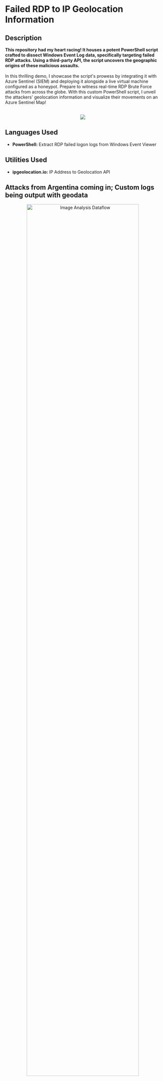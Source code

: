 <h1>Failed RDP to IP Geolocation Information</h1>




<h2>Description</h2>
<b>This repository had my heart racing! It houses a potent PowerShell script crafted to dissect Windows Event Log data, specifically targeting failed RDP attacks. Using a third-party API, the script uncovers the geographic origins of these malicious assaults.


</b>
<br />
<br />
In this thrilling demo, I showcase the script's prowess by integrating it with Azure Sentinel (SIEM) and deploying it alongside a live virtual machine configured as a honeypot. Prepare to witness real-time RDP Brute Force attacks from across the globe. With this custom PowerShell script, I unveil the attackers' geolocation information and visualize their movements on an Azure Sentinel Map!
<br />
<br />
<p align="center">
<img src="https://private-user-images.githubusercontent.com/151777956/308397332-01836cf5-794f-4747-80f2-ae0488e26997.png?jwt=eyJhbGciOiJIUzI1NiIsInR5cCI6IkpXVCJ9.eyJpc3MiOiJnaXRodWIuY29tIiwiYXVkIjoicmF3LmdpdGh1YnVzZXJjb250ZW50LmNvbSIsImtleSI6ImtleTUiLCJleHAiOjE3MDkyMjAyNTcsIm5iZiI6MTcwOTIxOTk1NywicGF0aCI6Ii8xNTE3Nzc5NTYvMzA4Mzk3MzMyLTAxODM2Y2Y1LTc5NGYtNDc0Ny04MGYyLWFlMDQ4OGUyNjk5Ny5wbmc_WC1BbXotQWxnb3JpdGhtPUFXUzQtSE1BQy1TSEEyNTYmWC1BbXotQ3JlZGVudGlhbD1BS0lBVkNPRFlMU0E1M1BRSzRaQSUyRjIwMjQwMjI5JTJGdXMtZWFzdC0xJTJGczMlMkZhd3M0X3JlcXVlc3QmWC1BbXotRGF0ZT0yMDI0MDIyOVQxNTE5MTdaJlgtQW16LUV4cGlyZXM9MzAwJlgtQW16LVNpZ25hdHVyZT00ZDRmNGE4Mzc0ZTJkNmVlMjc3Zjk0ZGUzYmNmMGYyMDYwZmI4ZjYwMjllODM3NzdlNzQ3NGU2ZjFiNzAyNTM5JlgtQW16LVNpZ25lZEhlYWRlcnM9aG9zdCZhY3Rvcl9pZD0wJmtleV9pZD0wJnJlcG9faWQ9MCJ9.Zn_-kbJ7cVAz8EEcezbbIF75LvIRdAFTj7QNNxlx2C0"/>
</p>
<h2>Languages Used</h2>

- <b>PowerShell:</b> Extract RDP failed logon logs from Windows Event Viewer 

<h2>Utilities Used</h2>

- <b>ipgeolocation.io:</b> IP Address to Geolocation API

<h2>Attacks from Argentina coming in; Custom logs being output with geodata</h2>

<p align="center">
<img src="https://private-user-images.githubusercontent.com/151777956/308397369-4a2b2b2c-48b7-4662-bed7-3fb9dc280c78.png?jwt=eyJhbGciOiJIUzI1NiIsInR5cCI6IkpXVCJ9.eyJpc3MiOiJnaXRodWIuY29tIiwiYXVkIjoicmF3LmdpdGh1YnVzZXJjb250ZW50LmNvbSIsImtleSI6ImtleTUiLCJleHAiOjE3MDkwODc4NzEsIm5iZiI6MTcwOTA4NzU3MSwicGF0aCI6Ii8xNTE3Nzc5NTYvMzA4Mzk3MzY5LTRhMmIyYjJjLTQ4YjctNDY2Mi1iZWQ3LTNmYjlkYzI4MGM3OC5wbmc_WC1BbXotQWxnb3JpdGhtPUFXUzQtSE1BQy1TSEEyNTYmWC1BbXotQ3JlZGVudGlhbD1BS0lBVkNPRFlMU0E1M1BRSzRaQSUyRjIwMjQwMjI4JTJGdXMtZWFzdC0xJTJGczMlMkZhd3M0X3JlcXVlc3QmWC1BbXotRGF0ZT0yMDI0MDIyOFQwMjMyNTFaJlgtQW16LUV4cGlyZXM9MzAwJlgtQW16LVNpZ25hdHVyZT1mZGFhYjIwZjFmNTJkYzgzMDhhYWYzZjQxMGFhYzM4ZTcwMGMwODZlZDFiYmY3YTFkOWIwYmU0NjBkZWY2ZjUxJlgtQW16LVNpZ25lZEhlYWRlcnM9aG9zdCZhY3Rvcl9pZD0wJmtleV9pZD0wJnJlcG9faWQ9MCJ9.hHjUxEKiXcPtFN2H6cEjoObAKj5koRYOZ2OfkcVCYKw" height="85%" width="85%" alt="Image Analysis Dataflow"/>
</p>

<h2>World map of incoming attacks after 24 hours (built custom logs including geodata)</h2>

<p align="center">
<img src="https://private-user-images.githubusercontent.com/151777956/308974075-dc5bf5a4-fcf2-4a10-82b2-0578e5f406a7.png?jwt=eyJhbGciOiJIUzI1NiIsInR5cCI6IkpXVCJ9.eyJpc3MiOiJnaXRodWIuY29tIiwiYXVkIjoicmF3LmdpdGh1YnVzZXJjb250ZW50LmNvbSIsImtleSI6ImtleTUiLCJleHAiOjE3MDkyMjAxOTMsIm5iZiI6MTcwOTIxOTg5MywicGF0aCI6Ii8xNTE3Nzc5NTYvMzA4OTc0MDc1LWRjNWJmNWE0LWZjZjItNGExMC04MmIyLTA1NzhlNWY0MDZhNy5wbmc_WC1BbXotQWxnb3JpdGhtPUFXUzQtSE1BQy1TSEEyNTYmWC1BbXotQ3JlZGVudGlhbD1BS0lBVkNPRFlMU0E1M1BRSzRaQSUyRjIwMjQwMjI5JTJGdXMtZWFzdC0xJTJGczMlMkZhd3M0X3JlcXVlc3QmWC1BbXotRGF0ZT0yMDI0MDIyOVQxNTE4MTNaJlgtQW16LUV4cGlyZXM9MzAwJlgtQW16LVNpZ25hdHVyZT0zOTA3Y2M1MThjMzlmZmFiYTk3NTZhYzczNjMzMDZjNzFhNWFjZTQ5NWI0MDBhNzJkZTBjNGVlY2Y5MTI5YTBkJlgtQW16LVNpZ25lZEhlYWRlcnM9aG9zdCZhY3Rvcl9pZD0wJmtleV9pZD0wJnJlcG9faWQ9MCJ9.k5b0XHHcCgNIUrgaOqabjFoNXin5EXBtYBcAOajowFM" height="85%" width="85%" alt="Image Analysis Dataflow"/>
</p>
<br />
<br />
<h2>Key Features</h2>
- <b>Extract RDP failed logon logs from Azure Log Analytics</b><br />
- <b>Utilize ipgeolocation.io API to fetch geolocation data of attackers</b><br />
- <b>Integrate with Azure Sentinel to monitor and respond to attacks</b><br />
- <b>Visualize attacker geolocation information on an Azure Sentinel Map</b><br />
<br />
<br />
<h2>Demo Overview</h2>
- <b>Setup:</b> Configure Azure Sentinel and connect it to a live virtual machine acting as a honeypot.<br />
- <b>Observation:</b> Monitor live RDP Brute Force attacks from around the world.<br />
- <b>Analysis:</b> Execute the custom PowerShell script to extract and analyze failed RDP attack logs.<br />
- <b>Visualization:</b> Plot attacker geolocation data on an Azure Sentinel Map for real-time insights.<br />
<br />
<h2>Contributors</h2>
- <b>Jenna Frank</b><br />
<!--
 ```diff
- text in red
+ text in green
! text in orange
# text in gray
@@ text in purple (and bold)@@
```
--!>
